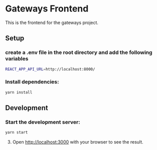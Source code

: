 # Gateways Frontend

This is the frontend for the gateways project.

## Setup

### create a .env file in the root directory and add the following variables

```bash
REACT_APP_API_URL=http://localhost:8000/
```

### Install dependencies:

```bash
yarn install
```

## Development

### Start the development server:

```bash
yarn start
```

3. Open [http://localhost:3000](http://localhost:3000) with your browser to see the result.
